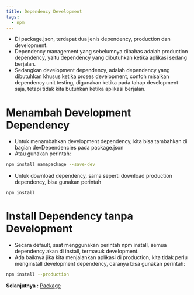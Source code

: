 ```yaml
---
title: Dependency Development
tags:
  - npm
---
```


- Di package.json, terdapat dua jenis dependency, production dan development.
- Dependency management yang sebelumnya dibahas adalah production dependency, yaitu dependency yang dibutuhkan ketika aplikasi sedang berjalan.
- Sedangkan development dependency, adalah dependency yang dibutuhkan khusus ketika proses development, contoh misalkan dependency unit testing, digunakan ketika pada tahap development saja, tetapi tidak kita butuhkan ketika aplikasi berjalan.

# Menambah Development Dependency

- Untuk menambahkan development dependency, kita bisa tambahkan di bagian devDependencies pada package.json
- Atau gunakan perintah:

```bash
npm install namapackage --save-dev
```

- Untuk download dependency, sama seperti download production dependency, bisa gunakan perintah

```bash
npm install
```

# Install Dependency tanpa Development

- Secara default, saat menggunakan perintah npm install, semua dependency akan di install, termasuk development.
- Ada baiknya jika kita menjalankan aplikasi di production, kita tidak perlu menginstall development dependency, caranya bisa gunakan perintah:

```bash
npm install --production
```

**Selanjutnya :** [Package](package.md)